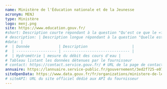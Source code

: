 ```yaml
---
name: Ministère de l'Éducation nationale et de la Jeunesse
acronym: MENJ
type: Ministère
logo: menj.png
site: https://www.education.gouv.fr/ 
#short: Description courte répondant à la question "Qu'est ce que le «fournisseur de données» ?"
# description: | Description longue répondant à la question "Quelle est sa mission de service public ?"
#data: |
#  | Donnée             | Description                    |
#  | ------------------ | ------------------------------ |
#  | Hydrométrie | mesure du débit des cours d'eau |
# Tableau listant les données détenues par le fournisseur
# contact: https://contact.service.gouv.fr/ # URL de la page de contact du fournisseur.
annuaire: https://lannuaire.service-public.fr/gouvernement/3ed2f725-e077-4973-a531-498e13fc7861 #URL vers l'annuaire du service public
siteOpenData: https://www.data.gouv.fr/fr/organizations/ministere-de-leducation-nationale-et-de-la-jeunesse/ # URL du site dédié à l'OpenData du fournisseur de données, peut renvoyer vers le site data.gouv
# siteAPI: URL du site officiel dédié aux API du fournisseur
---
```

